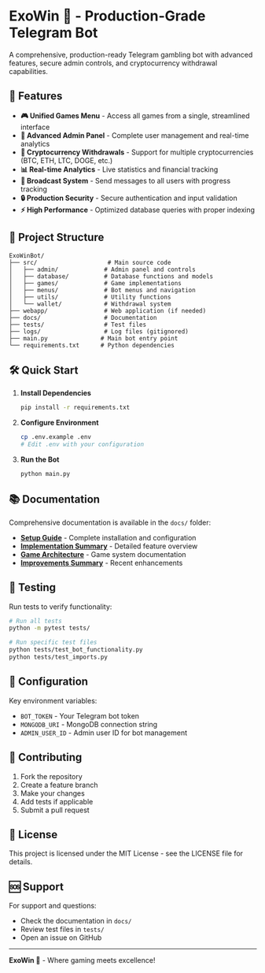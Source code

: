 # ExoWin 👑 - Production-Grade Telegram Bot

A comprehensive, production-ready Telegram gambling bot with advanced features, secure admin controls, and cryptocurrency withdrawal capabilities.

## 🚀 Features

- **🎮 Unified Games Menu** - Access all games from a single, streamlined interface
- **👑 Advanced Admin Panel** - Complete user management and real-time analytics
- **💸 Cryptocurrency Withdrawals** - Support for multiple cryptocurrencies (BTC, ETH, LTC, DOGE, etc.)
- **📊 Real-time Analytics** - Live statistics and financial tracking
- **📢 Broadcast System** - Send messages to all users with progress tracking
- **🔒 Production Security** - Secure authentication and input validation
- **⚡ High Performance** - Optimized database queries with proper indexing

## 📁 Project Structure

```
ExoWinBot/
├── src/                    # Main source code
│   ├── admin/             # Admin panel and controls
│   ├── database/          # Database functions and models
│   ├── games/             # Game implementations
│   ├── menus/             # Bot menus and navigation
│   ├── utils/             # Utility functions
│   └── wallet/            # Withdrawal system
├── webapp/                # Web application (if needed)
├── docs/                  # Documentation
├── tests/                 # Test files
├── logs/                  # Log files (gitignored)
├── main.py               # Main bot entry point
└── requirements.txt      # Python dependencies
```

## 🛠️ Quick Start

1. **Install Dependencies**
   ```bash
   pip install -r requirements.txt
   ```

2. **Configure Environment**
   ```bash
   cp .env.example .env
   # Edit .env with your configuration
   ```

3. **Run the Bot**
   ```bash
   python main.py
   ```

## 📚 Documentation

Comprehensive documentation is available in the `docs/` folder:

- **[Setup Guide](docs/SETUP_GUIDE.md)** - Complete installation and configuration
- **[Implementation Summary](docs/IMPLEMENTATION_SUMMARY.md)** - Detailed feature overview
- **[Game Architecture](docs/GAME_ARCHITECTURE.md)** - Game system documentation
- **[Improvements Summary](docs/IMPROVEMENTS_SUMMARY.md)** - Recent enhancements

## 🧪 Testing

Run tests to verify functionality:

```bash
# Run all tests
python -m pytest tests/

# Run specific test files
python tests/test_bot_functionality.py
python tests/test_imports.py
```

## 🔧 Configuration

Key environment variables:
- `BOT_TOKEN` - Your Telegram bot token
- `MONGODB_URI` - MongoDB connection string
- `ADMIN_USER_ID` - Admin user ID for bot management

## 🤝 Contributing

1. Fork the repository
2. Create a feature branch
3. Make your changes
4. Add tests if applicable
5. Submit a pull request

## 📄 License

This project is licensed under the MIT License - see the LICENSE file for details.

## 🆘 Support

For support and questions:
- Check the documentation in `docs/`
- Review test files in `tests/`
- Open an issue on GitHub

---

**ExoWin 👑** - Where gaming meets excellence!